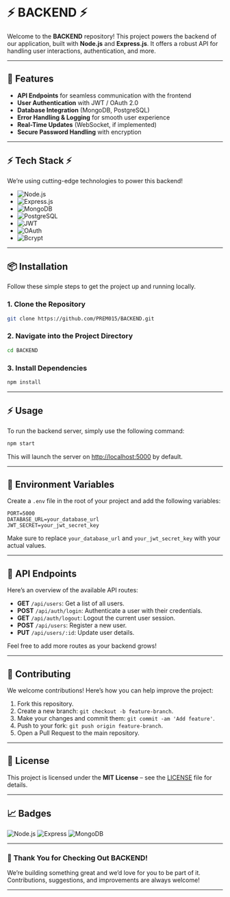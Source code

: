 
# ⚡ BACKEND ⚡

Welcome to the **BACKEND** repository! This project powers the backend of our application, built with **Node.js** and **Express.js**. It offers a robust API for handling user interactions, authentication, and more.

---

## 🚀 **Features**

- **API Endpoints** for seamless communication with the frontend
- **User Authentication** with JWT / OAuth 2.0
- **Database Integration** (MongoDB, PostgreSQL)
- **Error Handling & Logging** for smooth user experience
- **Real-Time Updates** (WebSocket, if implemented)
- **Secure Password Handling** with encryption

---

## ⚡ **Tech Stack** ⚡

We’re using cutting-edge technologies to power this backend!

- ![Node.js](https://img.shields.io/badge/Node.js-⚡-green)
- ![Express.js](https://img.shields.io/badge/Express.js-⚡-blue)
- ![MongoDB](https://img.shields.io/badge/MongoDB-⚡-lightgreen)
- ![PostgreSQL](https://img.shields.io/badge/PostgreSQL-⚡-darkblue)
- ![JWT](https://img.shields.io/badge/JWT-⚡-yellow)
- ![OAuth](https://img.shields.io/badge/OAuth-⚡-purple)
- ![Bcrypt](https://img.shields.io/badge/Bcrypt-⚡-orange)

---

## 📦 **Installation**

Follow these simple steps to get the project up and running locally.

### 1. Clone the Repository

```bash
git clone https://github.com/PREM015/BACKEND.git
```

### 2. Navigate into the Project Directory

```bash
cd BACKEND
```

### 3. Install Dependencies

```bash
npm install
```

---

## ⚡ **Usage**

To run the backend server, simply use the following command:

```bash
npm start
```

This will launch the server on [http://localhost:5000](http://localhost:5000) by default.

---

## 🌿 **Environment Variables**

Create a `.env` file in the root of your project and add the following variables:

```
PORT=5000
DATABASE_URL=your_database_url
JWT_SECRET=your_jwt_secret_key
```

Make sure to replace `your_database_url` and `your_jwt_secret_key` with your actual values.

---

## 🔄 **API Endpoints**

Here’s an overview of the available API routes:

- **GET** `/api/users`: Get a list of all users.
- **POST** `/api/auth/login`: Authenticate a user with their credentials.
- **GET** `/api/auth/logout`: Logout the current user session.
- **POST** `/api/users`: Register a new user.
- **PUT** `/api/users/:id`: Update user details.

Feel free to add more routes as your backend grows!

---

## 🤝 **Contributing**

We welcome contributions! Here’s how you can help improve the project:

1. Fork this repository.
2. Create a new branch: `git checkout -b feature-branch`.
3. Make your changes and commit them: `git commit -am 'Add feature'`.
4. Push to your fork: `git push origin feature-branch`.
5. Open a Pull Request to the main repository.

---

## 📜 **License**

This project is licensed under the **MIT License** – see the [LICENSE](LICENSE) file for details.

---

## 📈 **Badges**

![Node.js](https://img.shields.io/badge/Node.js-⚡-green)
![Express](https://img.shields.io/badge/Express.js-⚡-blue)
![MongoDB](https://img.shields.io/badge/MongoDB-⚡-lightgreen)

---

### 🌟 **Thank You for Checking Out BACKEND!**

We’re building something great and we’d love for you to be part of it. Contributions, suggestions, and improvements are always welcome!

---





